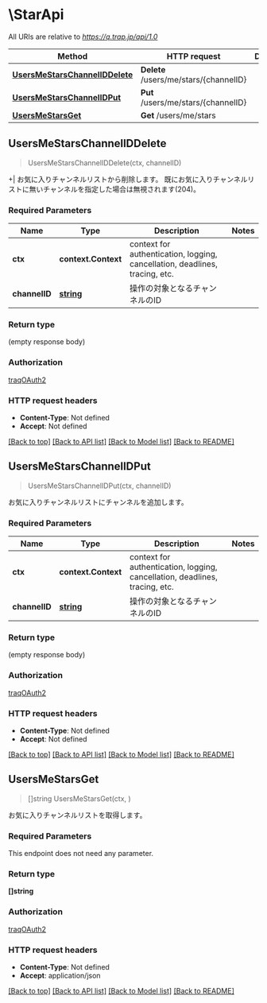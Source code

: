 # \StarApi

All URIs are relative to *https://q.trap.jp/api/1.0*

Method | HTTP request | Description
------------- | ------------- | -------------
[**UsersMeStarsChannelIDDelete**](StarApi.md#UsersMeStarsChannelIDDelete) | **Delete** /users/me/stars/{channelID} | 
[**UsersMeStarsChannelIDPut**](StarApi.md#UsersMeStarsChannelIDPut) | **Put** /users/me/stars/{channelID} | 
[**UsersMeStarsGet**](StarApi.md#UsersMeStarsGet) | **Get** /users/me/stars | 



## UsersMeStarsChannelIDDelete

> UsersMeStarsChannelIDDelete(ctx, channelID)


+| お気に入りチャンネルリストから削除します。 既にお気に入りチャンネルリストに無いチャンネルを指定した場合は無視されます(204)。

### Required Parameters


Name | Type | Description  | Notes
------------- | ------------- | ------------- | -------------
**ctx** | **context.Context** | context for authentication, logging, cancellation, deadlines, tracing, etc.
**channelID** | [**string**](.md)| 操作の対象となるチャンネルのID | 

### Return type

 (empty response body)

### Authorization

[traqOAuth2](../README.md#traqOAuth2)

### HTTP request headers

- **Content-Type**: Not defined
- **Accept**: Not defined

[[Back to top]](#) [[Back to API list]](../README.md#documentation-for-api-endpoints)
[[Back to Model list]](../README.md#documentation-for-models)
[[Back to README]](../README.md)


## UsersMeStarsChannelIDPut

> UsersMeStarsChannelIDPut(ctx, channelID)


お気に入りチャンネルリストにチャンネルを追加します。

### Required Parameters


Name | Type | Description  | Notes
------------- | ------------- | ------------- | -------------
**ctx** | **context.Context** | context for authentication, logging, cancellation, deadlines, tracing, etc.
**channelID** | [**string**](.md)| 操作の対象となるチャンネルのID | 

### Return type

 (empty response body)

### Authorization

[traqOAuth2](../README.md#traqOAuth2)

### HTTP request headers

- **Content-Type**: Not defined
- **Accept**: Not defined

[[Back to top]](#) [[Back to API list]](../README.md#documentation-for-api-endpoints)
[[Back to Model list]](../README.md#documentation-for-models)
[[Back to README]](../README.md)


## UsersMeStarsGet

> []string UsersMeStarsGet(ctx, )


お気に入りチャンネルリストを取得します。

### Required Parameters

This endpoint does not need any parameter.

### Return type

**[]string**

### Authorization

[traqOAuth2](../README.md#traqOAuth2)

### HTTP request headers

- **Content-Type**: Not defined
- **Accept**: application/json

[[Back to top]](#) [[Back to API list]](../README.md#documentation-for-api-endpoints)
[[Back to Model list]](../README.md#documentation-for-models)
[[Back to README]](../README.md)

